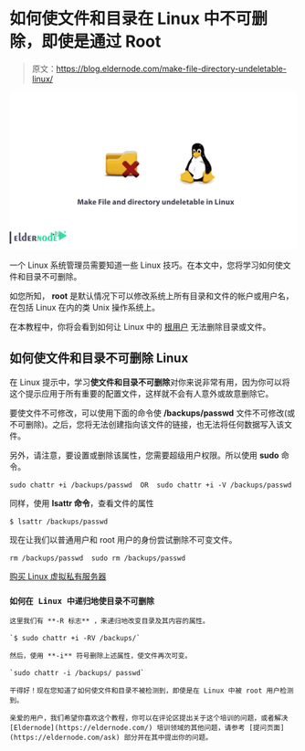 # 如何使文件和目录在 Linux 中不可删除，即使是通过 Root

> 原文：<https://blog.eldernode.com/make-file-directory-undeletable-linux/>

![How to Make File and directory undeletable in Linux](img/63f7202bd9c595c31faeb4523071b1e6.png)

一个 Linux 系统管理员需要知道一些 Linux 技巧。在本文中，您将学习如何使文件和目录不可删除。

如您所知， **root** 是默认情况下可以修改系统上所有目录和文件的帐户或用户名，在包括 Linux 在内的类 Unix 操作系统上。

在本教程中，你将会看到如何让 Linux 中的 [根用户](https://www.ssh.com/iam/user/root/) 无法删除目录或文件。

## 如何使文件和目录不可删除 Linux

在 Linux 提示中，学习**使文件和目录不可删除**对你来说非常有用，因为你可以将这个提示应用于所有重要的配置文件，这样就不会有人意外或故意删除它。

要使文件不可修改，可以使用下面的命令使 **/backups/passwd** 文件不可修改(或不可删除)。之后，您将无法创建指向该文件的链接，也无法将任何数据写入该文件。

另外，请注意，要设置或删除该属性，您需要超级用户权限。所以使用 **sudo** 命令。

```
sudo chattr +i /backups/passwd  OR  sudo chattr +i -V /backups/passwd
```

同样，使用 **lsattr 命令**，查看文件的属性

```
$ lsattr /backups/passwd 
```

现在让我们以普通用户和 root 用户的身份尝试删除不可变文件。

```
rm /backups/passwd  sudo rm /backups/passwd 
```

[购买 Linux 虚拟私有服务器](https://eldernode.com/linux-vps/)

### `如何在 Linux 中递归地使目录不可删除`

`这里我们有 **-R 标志** ，来递归地改变目录及其内容的属性。`

```
`$ sudo chattr +i -RV /backups/`
```

`然后，使用 **-i** 符号删除上述属性，使文件再次可变。`

```
`sudo chattr -i /backups/ passwd`
```

`干得好！现在您知道了如何使文件和目录不被检测到，即使是在 Linux 中被 root 用户检测到。`

`亲爱的用户，我们希望你喜欢这个教程，你可以在评论区提出关于这个培训的问题，或者解决 [Eldernode](https://eldernode.com/) 培训领域的其他问题，请参考 [提问页面](https://eldernode.com/ask) 部分并在其中提出你的问题。`